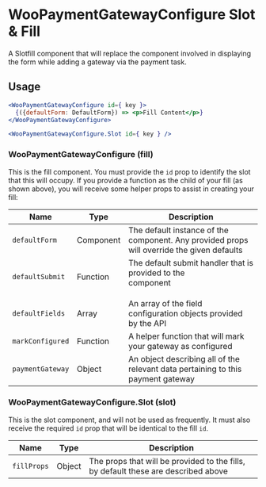 # WooPaymentGatewayConfigure Slot & Fill

A Slotfill component that will replace the <DynamicForm /> component involved in displaying the form while adding a gateway via the payment task.

## Usage

```jsx
<WooPaymentGatewayConfigure id={ key }>
  {({defaultForm: DefaultForm}) => <p>Fill Content</p>}
</WooPaymentGatewayConfigure>

<WooPaymentGatewayConfigure.Slot id={ key } />
```

### WooPaymentGatewayConfigure (fill)

This is the fill component. You must provide the `id` prop to identify the slot that this will occupy. If you provide a function as the child of your fill (as shown above), you will receive some helper props to assist in creating your fill:

| Name             | Type      | Description                                                                                              |
| ---------------- | --------- | -------------------------------------------------------------------------------------------------------- |
| `defaultForm`    | Component | The default instance of the <DynamicForm> component. Any provided props will override the given defaults |
| `defaultSubmit`  | Function  | The default submit handler that is provided to the <Form> component                                      |
| `defaultFields`  | Array     | An array of the field configuration objects provided by the API                                          |
| `markConfigured` | Function  | A helper function that will mark your gateway as configured                                              |
| `paymentGateway` | Object    | An object describing all of the relevant data pertaining to this payment gateway                         |

### WooPaymentGatewayConfigure.Slot (slot)

This is the slot component, and will not be used as frequently. It must also receive the required `id` prop that will be identical to the fill `id`.

| Name        | Type   | Description                                                                        |
| ----------- | ------ | ---------------------------------------------------------------------------------- |
| `fillProps` | Object | The props that will be provided to the fills, by default these are described above |
